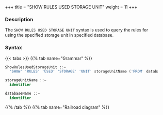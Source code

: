 +++
title = "SHOW RULES USED STORAGE UNIT"
weight = 11
+++

### Description

The `SHOW RULES USED STORAGE UNIT` syntax is used to query the rules for using the specified storage unit in specified database.

### Syntax

{{< tabs >}}
{{% tab name="Grammar" %}}
```sql
ShowRulesUsedStorageUnit ::=
  'SHOW' 'RULES' 'USED' 'STORAGE' 'UNIT' storageUnitName ('FROM' databaseName)?

storageUnitName ::=
  identifier

databaseName ::=
  identifier
```
{{% /tab %}}
{{% tab name="Railroad diagram" %}}
<iframe frameborder="0" name="diagram" id="diagram" width="100%" height="100%"></iframe>
{{% /tab %}}
{{< /tabs >}}

### Return Value Description

| Columns     | Description   |
|-------------|---------------|
| type        | rule type     |
| name        | rule name     |

### Supplement

- When `databaseName` is not specified, the default is the currently used `DATABASE`. If `DATABASE` is not used, `No database selected` will be prompted.

### Example

- Query the rules for using the specified storage unit in specified database

```sql
SHOW RULES USED STORAGE UNIT ds_1 FROM sharding_db;
```

```sql
mysql> SHOW RULES USED STORAGE UNIT ds_1 FROM sharding_db;
+---------------------+------------+
| type                | name       |
+---------------------+------------+
| readwrite_splitting | ms_group_0 |
| readwrite_splitting | ms_group_0 |
+---------------------+------------+
2 rows in set (0.01 sec)
```

- Query the rules for using the specified storage unit in current database

```sql
SHOW RULES USED STORAGE UNIT ds_1;
```

```sql
mysql> SHOW RULES USED STORAGE UNIT ds_1;
+---------------------+------------+
| type                | name       |
+---------------------+------------+
| readwrite_splitting | ms_group_0 |
| readwrite_splitting | ms_group_0 |
+---------------------+------------+
2 rows in set (0.01 sec)
```

### Reserved word

`SHOW`, `RULES`, `USED`, `STORAGE`, `UNIT`, `FROM`

### Related links

- [Reserved word](/en/user-manual/shardingsphere-proxy/distsql/syntax/reserved-word/)
